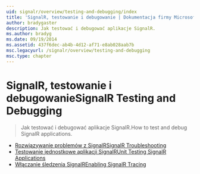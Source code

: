 ```yaml
---
uid: signalr/overview/testing-and-debugging/index
title: 'SignalR, testowanie i debugowanie | Dokumentacja firmy Microsoft'
author: bradygaster
description: Jak testować i debugować aplikacje SignalR.
ms.author: bradyg
ms.date: 09/19/2014
ms.assetid: 437f6dec-ab4b-4d12-af71-e8ab028aab7b
msc.legacyurl: /signalr/overview/testing-and-debugging
msc.type: chapter
---
```

<a name="signalr-testing-and-debugging"></a><span data-ttu-id="53d34-103">SignalR, testowanie i debugowanie</span><span class="sxs-lookup"><span data-stu-id="53d34-103">SignalR Testing and Debugging</span></span>
====================
> <span data-ttu-id="53d34-104">Jak testować i debugować aplikacje SignalR.</span><span class="sxs-lookup"><span data-stu-id="53d34-104">How to test and debug SignalR applications.</span></span>


- [<span data-ttu-id="53d34-105">Rozwiązywanie problemów z SignalR</span><span class="sxs-lookup"><span data-stu-id="53d34-105">SignalR Troubleshooting</span></span>](troubleshooting.md)
- [<span data-ttu-id="53d34-106">Testowanie jednostkowe aplikacji SignalR</span><span class="sxs-lookup"><span data-stu-id="53d34-106">Unit Testing SignalR Applications</span></span>](unit-testing-signalr-applications.md)
- [<span data-ttu-id="53d34-107">Włączanie śledzenia SignalR</span><span class="sxs-lookup"><span data-stu-id="53d34-107">Enabling SignalR Tracing</span></span>](enabling-signalr-tracing.md)
